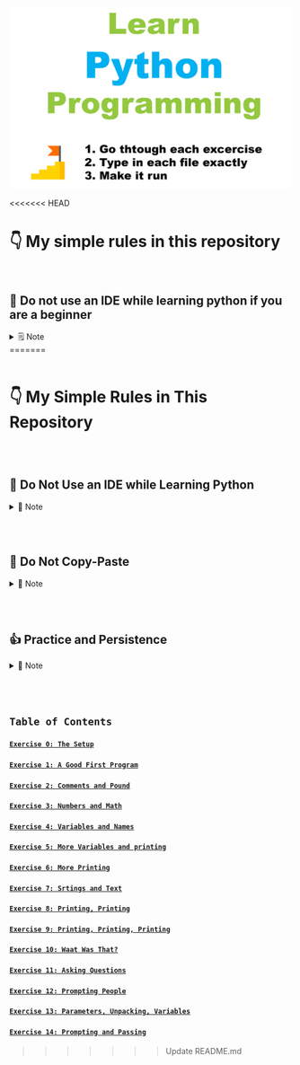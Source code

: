 <img src="/assets/learn-python-programming-logo.png" width="1920px"/>

<<<<<<< HEAD
# 👇 My simple rules in this repository

<br/>

## 🧘 Do not use an IDE while learning python if you are a beginner
<details><summary>🗒 Note<summary/>

</details>
=======
<br></br>

# 👇 My Simple Rules in This Repository

<br></br>

## 🧘 Do Not Use an IDE while Learning Python 

<details>
    <summary>
    🍅 Note
    </summary>
    It may not be the best idea to be using an IDE. Relying on an IDE means that you can’t work with new programming languages until some company decides to sell you an IDE for that language. This means you can’t use that new language until the language is large enough to justify a lucrative customer base. If you are confident you can work with only a programmer’s text editor (like Vim, Emacs, Atom, etc.) then you don’t have to wait for a third party. IDEs are nice in some situations (such as working with a giant existing code base) but being addicted to them will limit your future. You should also not use IDLE. It has serious limitations in how it works and isn’t a very good piece of software. All you need is a simple text editor, a shell, and Python.
</details>

<br></br>

## 🤔 Do Not Copy-Paste

<details>
    <summary>
    🍅 Note
    </summary>
    You must type each of these exercises in, manually. If you copy-paste, you might as well not even do them. The point of these exercises is to train your hands, your brain, and your mind in how to read, write, and see code. If you copy-paste, you are cheating yourself out of the effectiveness of the lessons.
</details>

<br></br>

## 👍 Practice and Persistence

<details>
    <summary>
    🍅 Note
    </summary>
    Repetitive practice is natural and just how to learn something. I know that to get good at anything I have to practice every day, even if I suck that day (which is often) or it’s difficult. Keep trying, and eventually it’ll be easier and fun.
    If you give up, you won’t ever reach this point. You will hit the first confusing thing (which is everything at first) and then stop. If you keep trying, keep typing it in, keep trying to understand it and reading about it, you will eventually get it.
</details>

<br></br>

## `Table of Contents`

#### [`Exercise 0: The Setup`]()
#### [`Exercise 1: A Good First Program`]()
#### [`Exercise 2: Comments and Pound`]()
#### [`Exercise 3: Numbers and Math`]()
#### [`Exercise 4: Variables and Names`]()
#### [`Exercise 5: More Variables and printing`]()
#### [`Exercise 6: More Printing`]()
#### [`Exercise 7: Srtings and Text`]()
#### [`Exercise 8: Printing, Printing`]()
#### [`Exercise 9: Printing, Printing, Printing`]()
#### [`Exercise 10: Waat Was That?`]()
#### [`Exercise 11: Asking Questions`]()
#### [`Exercise 12: Prompting People`]()
#### [`Exercise 13: Parameters, Unpacking, Variables`]()
#### [`Exercise 14: Prompting and Passing`]()

>>>>>>> Update README.md
